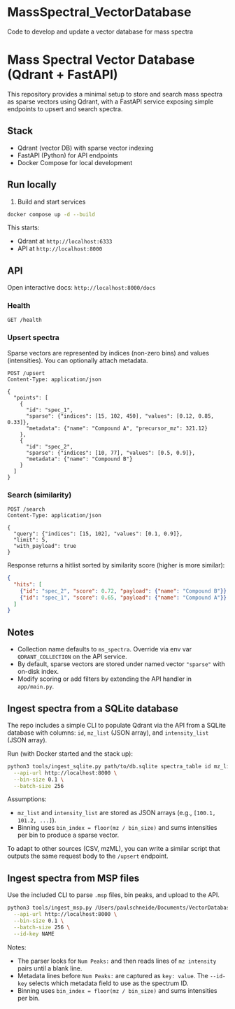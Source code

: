 # MassSpectral_VectorDatabase
Code to develop and update a vector database for mass spectra
# Mass Spectral Vector Database (Qdrant + FastAPI)

This repository provides a minimal setup to store and search mass spectra as sparse vectors using Qdrant, with a FastAPI service exposing simple endpoints to upsert and search spectra.

## Stack

- Qdrant (vector DB) with sparse vector indexing
- FastAPI (Python) for API endpoints
- Docker Compose for local development

## Run locally

1) Build and start services

```bash
docker compose up -d --build
```

This starts:
- Qdrant at `http://localhost:6333`
- API at `http://localhost:8000`

## API

Open interactive docs: `http://localhost:8000/docs`

### Health

```http
GET /health
```

### Upsert spectra

Sparse vectors are represented by indices (non-zero bins) and values (intensities). You can optionally attach metadata.

```http
POST /upsert
Content-Type: application/json

{
  "points": [
    {
      "id": "spec_1",
      "sparse": {"indices": [15, 102, 450], "values": [0.12, 0.85, 0.33]},
      "metadata": {"name": "Compound A", "precursor_mz": 321.12}
    },
    {
      "id": "spec_2",
      "sparse": {"indices": [10, 77], "values": [0.5, 0.9]},
      "metadata": {"name": "Compound B"}
    }
  ]
}
```

### Search (similarity)

```http
POST /search
Content-Type: application/json

{
  "query": {"indices": [15, 102], "values": [0.1, 0.9]},
  "limit": 5,
  "with_payload": true
}
```

Response returns a hitlist sorted by similarity score (higher is more similar):

```json
{
  "hits": [
    {"id": "spec_2", "score": 0.72, "payload": {"name": "Compound B"}},
    {"id": "spec_1", "score": 0.65, "payload": {"name": "Compound A"}}
  ]
}
```

## Notes

- Collection name defaults to `ms_spectra`. Override via env var `QDRANT_COLLECTION` on the API service.
- By default, sparse vectors are stored under named vector `"sparse"` with on-disk index.
- Modify scoring or add filters by extending the API handler in `app/main.py`.

## Ingest spectra from a SQLite database

The repo includes a simple CLI to populate Qdrant via the API from a SQLite database with columns: `id`, `mz_list` (JSON array), and `intensity_list` (JSON array).

Run (with Docker started and the stack up):

```bash
python3 tools/ingest_sqlite.py path/to/db.sqlite spectra_table id mz_list intensity_list \
  --api-url http://localhost:8000 \
  --bin-size 0.1 \
  --batch-size 256
```

Assumptions:

- `mz_list` and `intensity_list` are stored as JSON arrays (e.g., `[100.1, 101.2, ...]`).
- Binning uses `bin_index = floor(mz / bin_size)` and sums intensities per bin to produce a sparse vector.

To adapt to other sources (CSV, mzML), you can write a similar script that outputs the same request body to the `/upsert` endpoint.

## Ingest spectra from MSP files

Use the included CLI to parse `.msp` files, bin peaks, and upload to the API.

```bash
python3 tools/ingest_msp.py /Users/paulschneide/Documents/VectorDatabases/database_file/MSMS-Public_experimentspectra-pos-VS19.msp \
  --api-url http://localhost:8000 \
  --bin-size 0.1 \
  --batch-size 256 \
  --id-key NAME
```

Notes:

- The parser looks for `Num Peaks:` and then reads lines of `mz intensity` pairs until a blank line.
- Metadata lines before `Num Peaks:` are captured as `key: value`. The `--id-key` selects which metadata field to use as the spectrum ID.
- Binning uses `bin_index = floor(mz / bin_size)` and sums intensities per bin.
